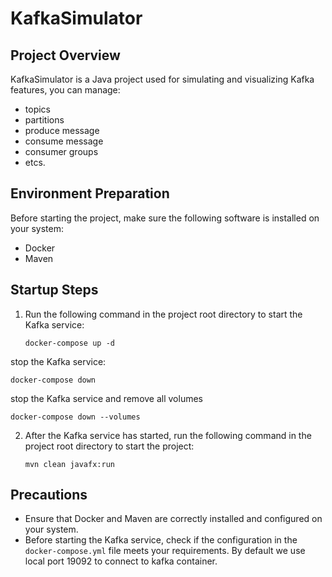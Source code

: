 # KafkaSimulator

## Project Overview
KafkaSimulator is a Java project used for simulating and visualizing Kafka features, you can manage: 
- topics
- partitions
- produce message
- consume message
- consumer groups
- etcs.

## Environment Preparation
Before starting the project, make sure the following software is installed on your system:
- Docker
- Maven

## Startup Steps
1. Run the following command in the project root directory to 
start the Kafka service:
   ```
   docker-compose up -d
   ```
stop the Kafka service:
   ```
   docker-compose down 
   ```
stop the Kafka service and remove all volumes
   ```
   docker-compose down --volumes 
   ```

2. After the Kafka service has started, run the following command in the project root directory to start the project:
   ```
   mvn clean javafx:run
   ```

## Precautions
- Ensure that Docker and Maven are correctly installed and configured on your system.
- Before starting the Kafka service, check if the configuration in the `docker-compose.yml` file meets your requirements. By default we use local port 19092 to connect to kafka container.

